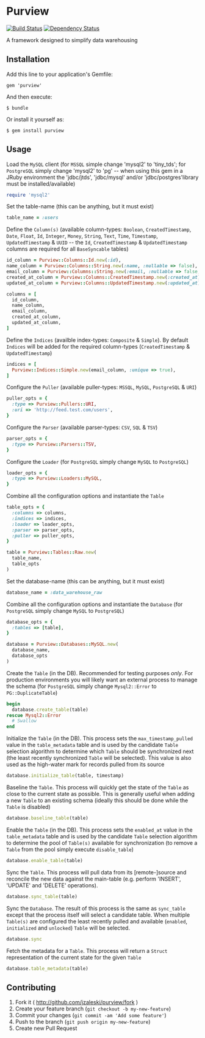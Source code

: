 # Purview

[![Build Status](https://secure.travis-ci.org/jzaleski/purview.png?branch=master)](http://travis-ci.org/jzaleski/purview)
[![Dependency Status](https://gemnasium.com/jzaleski/purview.png)](https://gemnasium.com/jzaleski/purview)

A framework designed to simplify data warehousing

## Installation

Add this line to your application's Gemfile:

    gem 'purview'

And then execute:

    $ bundle

Or install it yourself as:

    $ gem install purview

## Usage

Load the `MySQL` client (for `MSSQL` simple change 'mysql2' to 'tiny_tds'; for
`PostgreSQL` simply change 'mysql2' to 'pg' -- when using this gem in a JRuby
environment the 'jdbc/jtds', 'jdbc/mysql' and/or 'jdbc/postgres'library must be
installed/available)
```ruby
require 'mysql2'
```

Set the table-name (this can be anything, but it must exist)
```ruby
table_name = :users
```

Define the `Column(s)` (available column-types: `Boolean`, `CreatedTimestamp`,
`Date`, `Float`, `Id`, `Integer`, `Money`, `String`, `Text`, `Time`, `Timestamp`,
`UpdatedTimestamp` & `UUID` -- the `Id`, `CreatedTimestamp` & `UpdatedTimestamp`
columns are required for all `BaseSyncable` tables)
```ruby
id_column = Purview::Columns::Id.new(:id),
name_column = Purview::Columns::String.new(:name, :nullable => false),
email_column = Purview::Columns::String.new(:email, :nullable => false, :limit => 100),
created_at_column = Purview::Columns::CreatedTimestamp.new(:created_at),
updated_at_column = Purview::Columns::UpdatedTimestamp.new(:updated_at),

columns = [
  id_column,
  name_column,
  email_column,
  created_at_column,
  updated_at_column,
]
```

Define the `Indices` (availble index-types: `Composite` & `Simple`). By default
`Indices` will be added for the required column-types (`CreatedTimestamp` &
`UpdatedTimestamp`)
```ruby
indices = [
  Purview::Indices::Simple.new(email_column, :unique => true),
]
```

Configure the `Puller` (available puller-types: `MSSQL`, `MySQL`, `PostgreSQL` &
`URI`)
```ruby
puller_opts = {
  :type => Purview::Pullers::URI,
  :uri => 'http://feed.test.com/users',
}
```

Configure the `Parser` (available parser-types: `CSV`, `SQL` & `TSV`)
```ruby
parser_opts = {
  :type => Purview::Parsers::TSV,
}
```

Configure the `Loader` (for `PostgreSQL` simply change `MySQL` to `PostgreSQL`)
```ruby
loader_opts = {
  :type => Purview::Loaders::MySQL,
}
```

Combine all the configuration options and instantiate the `Table`
```ruby
table_opts = {
  :columns => columns,
  :indices => indices,
  :loader => loader_opts,
  :parser => parser_opts,
  :puller => puller_opts,
}

table = Purview::Tables::Raw.new(
  table_name,
  table_opts
)
```

Set the database-name (this can be anything, but it must exist)
```ruby
database_name = :data_warehouse_raw
```

Combine all the configuration options and instantiate the `Database` (for
`PostgreSQL` simply change `MySQL` to `PostgreSQL`)
```ruby
database_opts = {
  :tables => [table],
}

database = Purview::Databases::MySQL.new(
  database_name,
  database_opts
)
```

Create the `Table` (in the DB). Recommended for testing purposes *only*. For
production environments you will likely want an external process to manage the
schema (for `PostgreSQL` simply change `Mysql2::Error` to `PG::DuplicateTable`)
```ruby
begin
  database.create_table(table)
rescue Mysql2::Error
  # Swallow
end
```

Initialize the `Table` (in the DB). This process sets the `max_timestamp_pulled`
value in the `table_metadata` table and is used by the candidate `Table`
selection algorithm to determine which `Table` should be synchronized next (the
least recently synchronized `Table` will be selected). This value is also used
as the high-water mark for records pulled from its source
```ruby
database.initialize_table(table, timestamp)
```

Baseline the `Table`. This process will quickly get the state of the `Table` as
close to the current state as possible. This is generally useful when adding a
new `Table` to an existing schema (ideally this should be done while the `Table`
is disabled)
```ruby
database.baseline_table(table)
```

Enable the `Table` (in the DB). This process sets the `enabled_at` value in the
`table_metadata` table and is used by the candidate `Table` selection algorithm
to determine the pool of `Table(s)` available for synchronization (to remove a
`Table` from the pool simply execute `disable_table`)
```ruby
database.enable_table(table)
```

Sync the `Table`. This process will pull data from its [remote-]source and
reconcile the new data against the main-table (e.g. perform 'INSERT', 'UPDATE'
and 'DELETE' operations).
```ruby
database.sync_table(table)
```

Sync the `Database`. The result of this process is the same as `sync_table`
except that the process itself will select a candidate table. When multiple
`Table(s)` are configured the least recently pulled and available (`enabled`,
`initialized` and `unlocked`) `Table` will be selected.
```ruby
database.sync
```

Fetch the metadata for a `Table`. This process will return a `Struct`
representation of the current state for the given `Table`
```ruby
database.table_metadata(table)
```

## Contributing

1. Fork it ( http://github.com/jzaleski/purview/fork )
2. Create your feature branch (`git checkout -b my-new-feature`)
3. Commit your changes (`git commit -am 'Add some feature'`)
4. Push to the branch (`git push origin my-new-feature`)
5. Create new Pull Request

